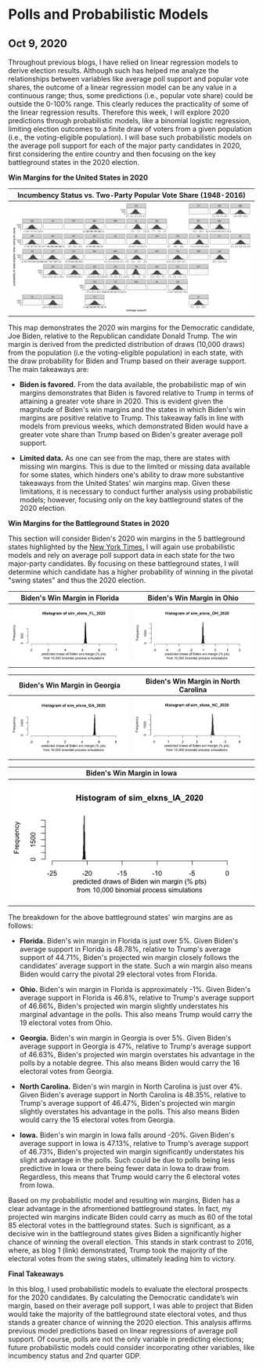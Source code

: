 # Polls and Probabilistic Models
## Oct 9, 2020

Throughout previous blogs, I have relied on linear regression models to derive election results. Although such has helped me analyze the relationships between variables like average poll support and popular vote shares, the outcome of a linear regression model can be any value in a continuous range; thus, some predictions (i.e., popular vote share) could be outside the 0-100% range. This clearly reduces the practicality of some of the linear regression results. Therefore this week, I will explore 2020 predictions through probabilistic models, like a binomial logistic regression, limiting election outcomes to a finite draw of voters from a given population (i.e., the voting-eligible population). I will base such probabilistic models on the average poll support for each of the major party candidates in 2020, first considering the entire country and then focusing on the key battleground states in the 2020 election. 

**Win Margins for the United States in 2020**

|Incumbency Status vs. Two-Party Popular Vote Share (1948-2016) |
|:-:|
|![](Prob1.png)|

This map demonstrates the 2020 win margins for the Democratic candidate, Joe Biden, relative to the Republican candidate Donald Trump. The win margin is derived from the predicted distribution of draws (10,000 draws) from the population (i.e the voting-eligible population) in each state, with the draw probability for Biden and Trump based on their average support. The main takeaways are:

* **Biden is favored.** From the data available, the probabilistic map of win margins demonstrates that Biden is favored relative to Trump in terms of attaining a greater vote share in 2020. This is evident given the magnitude of Biden's win margins and the states in which Biden's win margins are positive relative to Trump. This takeaway falls in line with models from previous weeks, which demonstrated Biden would have a greater vote share than Trump based on Biden's greater average poll support.

* **Limited data.** As one can see from the map, there are states with missing win margins. This is due to the limited or missing data available for some states, which hinders one's ability to draw more substantive takeaways from the United States' win margins map. Given these limitations, it is necessary to conduct further analysis using probabilistic models; however, focusing only on the key battleground states of the 2020 election.

**Win Margins for the Battleground States in 2020**

This section will consider Biden's 2020 win margins in the 5 battleground states highlighted by the [New York Times.](https://www.nytimes.com/interactive/2020/us/elections/election-states-biden-trump.html) I will again use probabilistic models and rely on average poll support data in each state for the two major-party candidates. By focusing on these battleground states, I will determine which candidate has a higher probability of winning in the pivotal "swing states" and thus the 2020 election. 

Biden's Win Margin in Florida  |  Biden's Win Margin in Ohio
:-------------------------:|:-------------------------:
![](Prob2.png)|![](Prob3.png)

Biden's Win Margin in Georgia  |  Biden's Win Margin in North Carolina
:-------------------------:|:-------------------------:
![](Prob4.png)|![](Prob5.png)

|Biden's Win Margin in Iowa |
|:-:|
|![](Prob6.png)|

The breakdown for the above battleground states' win margins are as follows:

* **Florida.** Biden's win margin in Florida is just over 5%. Given Biden's average support in Florida is 48.78%, relative to Trump's average support of 44.71%, Biden's projected win margin closely follows the candidates' average support in the state. Such a win margin also means Biden would carry the pivotal 29 electoral votes from Florida. 

* **Ohio.** Biden's win margin in Florida is approximately -1%. Given Biden's average support in Florida is 46.8%, relative to Trump's average support of 46.66%, Biden's projected win margin slightly understates his marginal advantage in the polls. This also means Trump would carry the 19 electoral votes from Ohio. 

* **Georgia.** Biden's win margin in Georgia is over 5%. Given Biden's average support in Georgia is 47%, relative to Trump's average support of 46.63%, Biden's projected win margin overstates his advantage in the polls by a notable degree. This also means Biden would carry the 16 electoral votes from Georgia. 

* **North Carolina.** Biden's win margin in North Carolina is just over 4%. Given Biden's average support in North Carolina is 48.35%, relative to Trump's average support of 46.47%, Biden's projected win margin slightly overstates his advantage in the polls. This also means Biden would carry the 15 electoral votes from Georgia.

* **Iowa.** Biden's win margin in Iowa falls around -20%. Given Biden's average support in Iowa is 47.13%, relative to Trump's average support of 46.73%, Biden's projected win margin significantly understates his slight advantage in the polls. Such could be due to polls being less predictive in Iowa or there being fewer data in Iowa to draw from. Regardless, this means that Trump would carry the 6 electoral votes from Iowa. 

Based on my probabilistic model and resulting win margins, Biden has a clear advantage in the afromentioned battleground states. In fact, my projected win margins indicate Biden could carry as much as 60 of the total 85 electoral votes in the battleground states. Such is significant, as a decisive win in the battleground states gives Biden a significantly higher chance of winning the overall election. This stands in stark contrast to 2016, where, as blog 1 (link) demonstrated, Trump took the majority of the electoral votes from the swing states, ultimately leading him to victory. 

**Final Takeaways**

In this blog, I used probabilistic models to evaluate the electoral prospects for the 2020 candidates. By calculating the Democratic candidate’s win margin, based on their average poll support, I was able to project that Biden would take the majority of the battleground state electoral votes, and thus stands a greater chance of winning the 2020 election. This analysis affirms previous model predictions based on linear regressions of average poll support. Of course, polls are not the only variable in predicting elections; future probabilistic models could consider incorporating other variables, like incumbency status and 2nd quarter GDP. 







